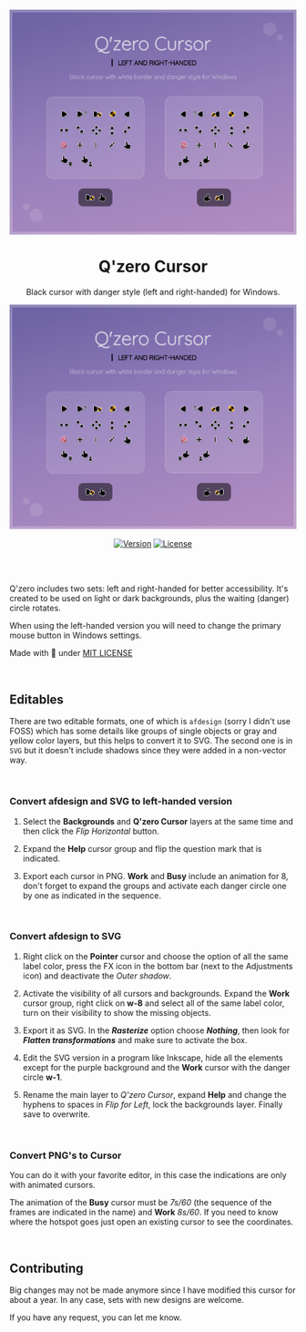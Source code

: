</br>
<p align="center"><a href="#"><img src="set/Preview.png" align="center" alt="Drop Icons"/></a></p>
<h1 align="center">Q'zero Cursor</h1>
<p align="center">Black cursor with danger style (left and right-handed) for Windows.</p>
<picture>
  <img alt=SPreview" src="set/Preview.png">
</picture>
<p align="center">
<a href="#"><img alt="Version" src="https://img.shields.io/badge/Version-1.0-8c79b7?style=flat-square&labelColor=343B45"/></a>
<a href="LICENSE"><img alt="License" src="https://img.shields.io/github/license/genesistoxical/drop-icons?color=8c79b7&label=License&style=flat-square&labelColor=343B45"/></a>
</p>
</br>

</br>

Q'zero includes two sets: left and right-handed for better accessibility. It's created to be used on light or dark backgrounds, plus the waiting (danger) circle rotates.

When using the left-handed version you will need to change the primary mouse button in Windows settings.

Made with 🤍 under [MIT LICENSE](LICENSE)
</br>

</br>

## Editables
There are two editable formats, one of which is `afdesign` (sorry I didn't use FOSS) which has some details like groups of single objects or gray and yellow color layers, but this helps to convert it to SVG. The second one is in `SVG` but it doesn't include shadows since they were added in a non-vector way.

</br>

### Convert afdesign and SVG to left-handed version

1. Select the **Backgrounds** and **Q'zero Cursor** layers at the same time and then click the *Flip Horizontal* button.

2. Expand the **Help** cursor group and flip the question mark that is indicated.

3. Export each cursor in PNG. **Work** and **Busy** include an animation for 8, don't forget to expand the groups and activate each danger circle one by one as indicated in the sequence.

</br>

### Convert afdesign to SVG

1. Right click on the **Pointer** cursor and choose the option of all the same label color, press the FX icon in the bottom bar (next to the Adjustments icon) and deactivate the *Outer shadow*.

2. Activate the visibility of all cursors and backgrounds. Expand the **Work** cursor group, right click on **w-8** and select all of the same label color, turn on their visibility to show the missing objects.

4. Export it as SVG. In the ***Rasterize*** option choose ***Nothing***, then look for ***Flatten transformations*** and make sure to activate the box.

5. Edit the SVG version in a program like Inkscape, hide all the elements except for the purple background and the **Work** cursor with the danger circle **w-1**.

6. Rename the main layer to *Q'zero Cursor*, expand **Help** and change the hyphens to spaces in *Flip for Left*, lock the backgrounds layer. Finally save to overwrite.

</br>

### Convert PNG's to Cursor

You can do it with your favorite editor, in this case the indications are only with animated cursors.

The animation of the **Busy** cursor must be *7s/60* (the sequence of the frames are indicated in the name) and **Work** *8s/60*. If you need to know where the hotspot goes just open an existing cursor to see the coordinates.
</br>

</br>

## Contributing
Big changes may not be made anymore since I have modified this cursor for about a year. In any case, sets with new designs are welcome.

If you have any request, you can let me know.
